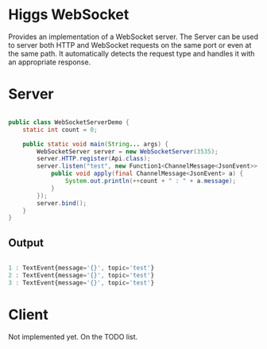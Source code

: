 # Higgs WebSocket

Provides an implementation of a WebSocket server.
The Server can be used to server both HTTP and WebSocket requests on the same port or even at the same path.
It automatically detects the request type and handles it with an appropriate response.

# Server

```java

public class WebSocketServerDemo {
	static int count = 0;

	public static void main(String... args) {
		WebSocketServer server = new WebSocketServer(3535);
		server.HTTP.register(Api.class);
		server.listen("test", new Function1<ChannelMessage<JsonEvent>>() {
			public void apply(final ChannelMessage<JsonEvent> a) {
				System.out.println(++count + " : " + a.message);
			}
		});
		server.bind();
	}
}

```
## Output

```javascript

1 : TextEvent{message='{}', topic='test'}
2 : TextEvent{message='{}', topic='test'}
3 : TextEvent{message='{}', topic='test'}

```

# Client
 Not implemented yet. On the TODO list.